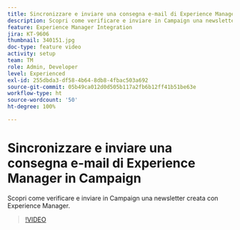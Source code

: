 ```yaml
---
title: Sincronizzare e inviare una consegna e-mail di Experience Manager in Campaign
description: Scopri come verificare e inviare in Campaign una newsletter creata con Experience Manager.
feature: Experience Manager Integration
jira: KT-9606
thumbnail: 340151.jpg
doc-type: feature video
activity: setup
team: TM
role: Admin, Developer
level: Experienced
exl-id: 255dbda3-df58-4b64-8db8-4fbac503a692
source-git-commit: 05b49ca012d0d505b117a2fb6b12ff41b51be63e
workflow-type: ht
source-wordcount: '50'
ht-degree: 100%

---
```


# Sincronizzare e inviare una consegna e-mail di Experience Manager in Campaign

Scopri come verificare e inviare in Campaign una newsletter creata con Experience Manager.

>[!VIDEO](https://video.tv.adobe.com/v/340151?quality=12&learn=on)
